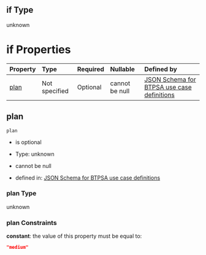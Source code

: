 ## if Type

unknown

# if Properties

| Property      | Type          | Required | Nullable       | Defined by                                                                                                                                                                                                                                  |
| :------------ | :------------ | :------- | :------------- | :------------------------------------------------------------------------------------------------------------------------------------------------------------------------------------------------------------------------------------------ |
| [plan](#plan) | Not specified | Optional | cannot be null | [JSON Schema for BTPSA use case definitions](btpsa-usecase-properties-services-items-allof-1-then-allof-96-then-allof-1-if-properties-plan.md "undefined#/properties/services/items/allOf/1/then/allOf/96/then/allOf/1/if/properties/plan") |

## plan



`plan`

*   is optional

*   Type: unknown

*   cannot be null

*   defined in: [JSON Schema for BTPSA use case definitions](btpsa-usecase-properties-services-items-allof-1-then-allof-96-then-allof-1-if-properties-plan.md "undefined#/properties/services/items/allOf/1/then/allOf/96/then/allOf/1/if/properties/plan")

### plan Type

unknown

### plan Constraints

**constant**: the value of this property must be equal to:

```json
"medium"
```
